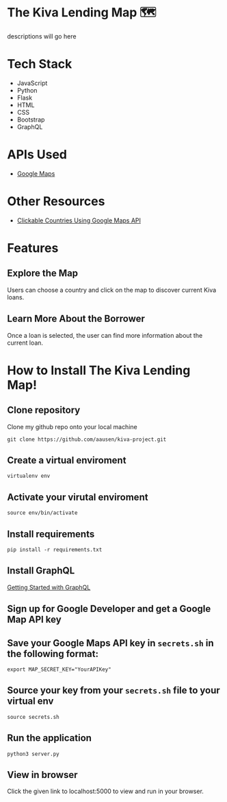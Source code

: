 # The Kiva Lending Map 🗺️

descriptions will go here

# Tech Stack

- JavaScript
- Python
- Flask 
- HTML 
- CSS
- Bootstrap
- GraphQL

# APIs Used

- [Google Maps](https://developers.google.com/maps) 



# Other Resources

- [Clickable Countries Using Google Maps API](https://github.com/arturssmirnovs/Clickable-countries-using-Google-Maps-API)

# Features

## Explore the Map
Users can choose a country and click on the map to discover current Kiva loans. 

<!-- image here -->


## Learn More About the Borrower 
Once a loan is selected, the user can find more information about the current loan. 

<!-- image here -->

# How to Install The Kiva Lending Map!



## Clone repository
Clone my github repo onto your local machine

``git clone https://github.com/aausen/kiva-project.git``



## Create a virtual enviroment
`` virtualenv env ``



## Activate your virutal enviroment
`` source env/bin/activate ``



## Install requirements
`` pip install -r requirements.txt ``



## Install GraphQL
[Getting Started with GraphQL](https://graphql.org/graphql-js/)



## Sign up for Google Developer and get a Google Map API key



## Save your Google Maps API key in ``secrets.sh`` in the following format:
`` export MAP_SECRET_KEY="YourAPIKey" ``



## Source your key from your ``secrets.sh`` file to your virtual env

`` source secrets.sh ``



## Run the application

`` python3 server.py ``



## View in browser

Click the given link to localhost:5000 to view and run in your browser.
